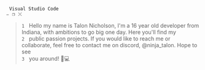 ` Visual Studio Code                                                                                                     ⎯⠀❐⠀⤬`
>`1` ‎ ‎ Hello my name is Talon Nicholson, I'm a 16 year old developer from Indiana, with ambitions to go big one day. Here you'll find my    
>`2`‎  ‎ ‎ public passion projects. If you would like to reach me or collaborate, feel free to contact me on discord, @ninja_talon. Hope to see    
>`3` ‎ ‎ you around! 🥳💻
